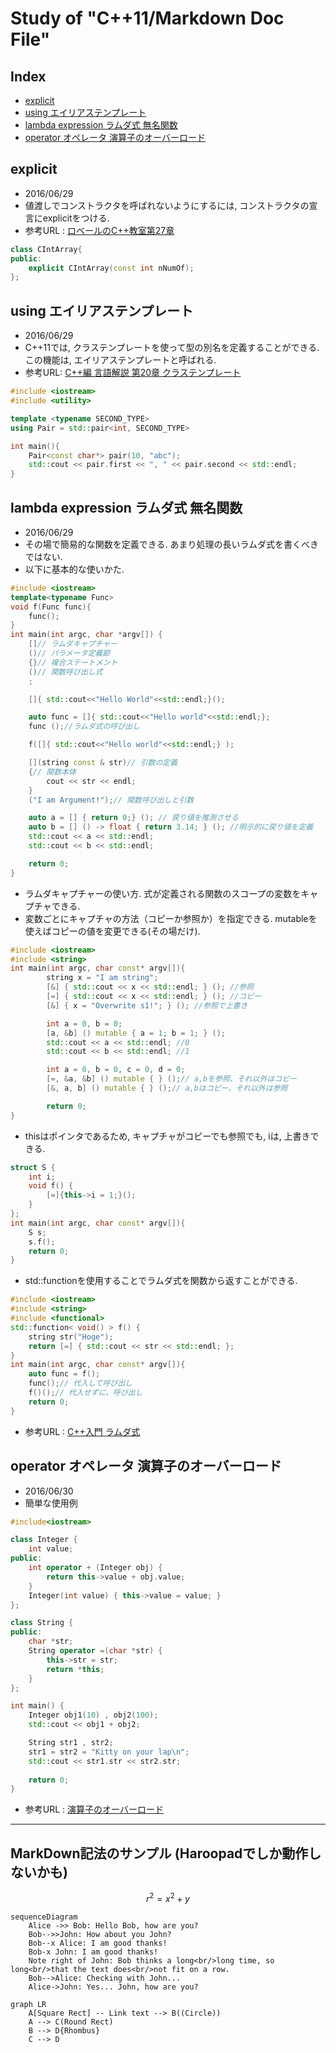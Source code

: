 # Study of "C++11/Markdown Doc File"
## Index
* [explicit](#explicit)
* [using エイリアステンプレート](#using-エイリアステンプレート)
* [lambda expression ラムダ式 無名関数](#lambda-expression-ラムダ式-無名関数)
* [operator オペレータ 演算子のオーバーロード](#operator-オペレータ-演算子のオーバーロード)

## explicit
 - 2016/06/29
 - 値渡しでコンストラクタを呼ばれないようにするには, コンストラクタの宣言にexplicitをつける.
 - 参考URL : [ロベールのC++教室第27章](http://www7b.biglobe.ne.jp/~robe/cpphtml/html02/cpp02027.html)

```cpp
class CIntArray{
public:
	explicit CIntArray(const int nNumOf);
};
```

## using エイリアステンプレート
 - 2016/06/29
 - C\+\+11では, クラステンプレートを使って型の別名を定義することができる. この機能は, エイリアステンプレートと呼ばれる.
 - 参考URL: [C++編 言語解説 第20章 クラステンプレート](http://ppp-lab.sakura.ne.jp/ProgrammingPlacePlus/cpp/language/020.html)

```cpp
#include <iostream>
#include <utility>

template <typename SECOND_TYPE>
using Pair = std::pair<int, SECOND_TYPE>

int main(){
	Pair<const char*> pair(10, "abc");
	std::cout << pair.first << ", " << pair.second << std::endl;
}
```

## lambda expression ラムダ式 無名関数
 - 2016/06/29
 - その場で簡易的な関数を定義できる. あまり処理の長いラムダ式を書くべきではない.
 - 以下に基本的な使いかた.

```cpp
#include <iostream>
template<typename Func>
void f(Func func){
	func();
}
int main(int argc, char *argv[]) {
	[]// ラムダキャプチャー
	()// パラメータ定義節
	{}// 複合ステートメント
	()// 関数呼び出し式
	;

	[]{ std::cout<<"Hello World"<<std::endl;}();

	auto func = []{ std::cout<<"Hello world"<<std::endl;};
	func ();//ラムダ式の呼び出し

	f([]{ std::cout<<"Hello world"<<std::endl;} );

	[](string const & str)// 引数の定義
	{// 関数本体
		cout << str << endl;
	}
	("I am Argument!");// 関数呼び出しと引数

	auto a = [] { return 0;} (); // 戻り値を推測させる
	auto b = [] () -> float { return 3.14; } (); //明示的に戻り値を定義
	std::cout << a << std::endl;
	std::cout << b << std::endl;

	return 0;
}
```
 - ラムダキャプチャーの使い方. 式が定義される関数のスコープの変数をキャプチャできる.
 - 変数ごとにキャプチャの方法（コピーか参照か）を指定できる. mutableを使えばコピーの値を変更できる(その場だけ).

```cpp
#include <iostream>
#include <string>
int main(int argc, char const* argv[]){
		string x = "I am string";
		[&] { std::cout << x << std::endl; } (); //参照
		[=] { std::cout << x << std::endl; } (); //コピー
		[&] { x = "Overwrite s1!"; } (); //参照で上書き

		int a = 0, b = 0;
		[a, &b] () mutable { a = 1; b = 1; } ();
		std::cout << a << std::endl; //0
		std::cout << b << std::endl; //1

		int a = 0, b = 0, c = 0, d = 0;
		[=, &a, &b] () mutable { } ();// a,bを参照、それ以外はコピー
		[&, a, b] () mutable { } ();// a,bはコピー、それ以外は参照

		return 0;
}
```
 - thisはポインタであるため, キャプチャがコピーでも参照でも, iは, 上書きできる.

```cpp
struct S {
	int i;
	void f() {
		[=]{this->i = 1;}();
	}
};
int main(int argc, char const* argv[]){
	S s;
	s.f();
	return 0;
}
```
 - std::functionを使用することでラムダ式を関数から返すことができる.

```cpp
#include <iostream>
#include <string>
#include <functional>
std::function< void() > f() {
	string str("Hoge");
	return [=] { std::cout << str << std::endl; };
}
int main(int argc, char const* argv[]){
	auto func = f();
	func();// 代入して呼び出し
	f()();// 代入せずに、呼び出し
	return 0;
}
```
 - 参考URL : [C++入門 ラムダ式](http://kaworu.jpn.org/cpp/%E3%83%A9%E3%83%A0%E3%83%80%E5%BC%8F)

## operator オペレータ 演算子のオーバーロード
 - 2016/06/30
 - 簡単な使用例

```cpp
#include<iostream>

class Integer {
	int value;
public:
	int operator + (Integer obj) {
		return this->value + obj.value;
	}
	Integer(int value) { this->value = value; }
};

class String {
public:
	char *str;
	String operator =(char *str) {
		this->str = str;
		return *this;
	}
};

int main() {
	Integer obj1(10) , obj2(100);
	std::cout << obj1 + obj2;

	String str1 , str2;
	str1 = str2 = "Kitty on your lap\n";
	std::cout << str1.str << str2.str;
	
	return 0;
}
```
 - 参考URL : [演算子のオーバーロード](http://wisdom.sakura.ne.jp/programming/cpp/cpp27.html)

* * *
## MarkDown記法のサンプル (Haroopadでしか動作しないかも)
$$
r^2 = x^2 + y
$$

```mermaid
sequenceDiagram
    Alice ->> Bob: Hello Bob, how are you?
    Bob-->>John: How about you John?
    Bob--x Alice: I am good thanks!
    Bob-x John: I am good thanks!
    Note right of John: Bob thinks a long<br/>long time, so long<br/>that the text does<br/>not fit on a row.
    Bob-->Alice: Checking with John...
    Alice->John: Yes... John, how are you?
```

```mermaid
graph LR
    A[Square Rect] -- Link text --> B((Circle))
    A --> C(Round Rect)
    B --> D{Rhombus}
    C --> D
```

